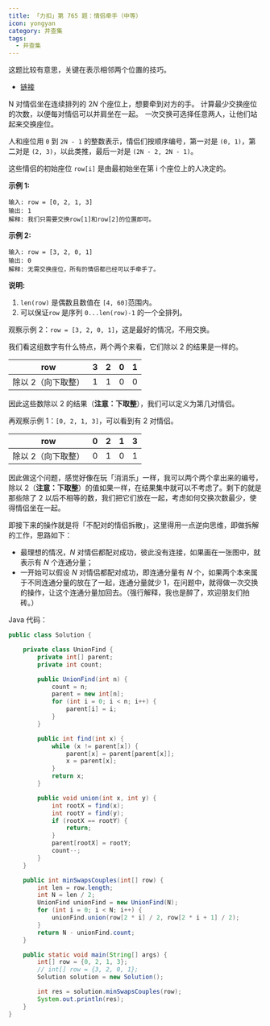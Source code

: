 ```yaml
---
title: 「力扣」第 765 题：情侣牵手（中等）
icon: yongyan
category: 并查集
tags:
  - 并查集
---
```


这题比较有意思，关键在表示相邻两个位置的技巧。

+ [链接](https://leetcode-cn.com/problems/couples-holding-hands/)

N 对情侣坐在连续排列的 $2N$ 个座位上，想要牵到对方的手。 计算最少交换座位的次数，以便每对情侣可以并肩坐在一起。 *一*次交换可选择任意两人，让他们站起来交换座位。

人和座位用 `0` 到 `2N - 1` 的整数表示，情侣们按顺序编号，第一对是 `(0, 1)`，第二对是 `(2, 3)`，以此类推，最后一对是 `(2N - 2, 2N - 1)`。

这些情侣的初始座位 `row[i]` 是由最初始坐在第 i 个座位上的人决定的。

**示例 1:**

```
输入: row = [0, 2, 1, 3]
输出: 1
解释: 我们只需要交换row[1]和row[2]的位置即可。
```

**示例 2:**

```
输入: row = [3, 2, 0, 1]
输出: 0
解释: 无需交换座位，所有的情侣都已经可以手牵手了。
```

**说明:**

1. `len(row)` 是偶数且数值在 `[4, 60]`范围内。
2. 可以保证`row` 是序列 `0...len(row)-1` 的一个全排列。





观察示例 2：`row = [3, 2, 0, 1]`，这是最好的情况，不用交换。

我们看这组数字有什么特点，两个两个来看，它们除以 $2$ 的结果是一样的。

| row                | 3    | 2    | 0    | 1    |
| ------------------ | ---- | ---- | ---- | ---- |
| 除以 2（向下取整） | 1    | 1    | 0    | 0    |


因此这些数除以 $2$ 的结果（**注意：下取整**），我们可以定义为第几对情侣。

再观察示例 1：`[0, 2, 1, 3]`，可以看到有 2 对情侣。

| row                | 0    | 2    | 1    | 3    |
| ------------------ | ---- | ---- | ---- | ---- |
| 除以 2（向下取整） | 0    | 1    | 0    | 1    |

因此做这个问题，感觉好像在玩「消消乐」一样，我可以两个两个拿出来的编号，除以 $2$（**注意：下取整**）的值如果一样，在结果集中就可以不考虑了。剩下的就是那些除了 $2$ 以后不相等的数，我们把它们放在一起，考虑如何交换次数最少，使得情侣坐在一起。

即接下来的操作就是将「不配对的情侣拆散」，这里得用一点逆向思维，即做拆解的工作，思路如下：

+ 最理想的情况，$N$ 对情侣都配对成功，彼此没有连接，如果画在一张图中，就表示有 $N$ 个连通分量；
+ 一开始可以假设 $N$ 对情侣都配对成功，即连通分量有 $N$ 个，如果两个本来属于不同连通分量的放在了一起，连通分量就少 $1$，在问题中，就得做一次交换的操作，让这个连通分量加回去。（强行解释，我也是醉了，欢迎朋友们拍砖。）

Java 代码：
```java
public class Solution {

    private class UnionFind {
        private int[] parent;
        private int count;

        public UnionFind(int n) {
            count = n;
            parent = new int[n];
            for (int i = 0; i < n; i++) {
                parent[i] = i;
            }
        }

        public int find(int x) {
            while (x != parent[x]) {
                parent[x] = parent[parent[x]];
                x = parent[x];
            }
            return x;
        }

        public void union(int x, int y) {
            int rootX = find(x);
            int rootY = find(y);
            if (rootX == rootY) {
                return;
            }
            parent[rootX] = rootY;
            count--;
        }
    }

    public int minSwapsCouples(int[] row) {
        int len = row.length;
        int N = len / 2;
        UnionFind unionFind = new UnionFind(N);
        for (int i = 0; i < N; i++) {
            unionFind.union(row[2 * i] / 2, row[2 * i + 1] / 2);
        }
        return N - unionFind.count;
    }

    public static void main(String[] args) {
        int[] row = {0, 2, 1, 3};
        // int[] row = {3, 2, 0, 1};
        Solution solution = new Solution();

        int res = solution.minSwapsCouples(row);
        System.out.println(res);
    }
}
```
